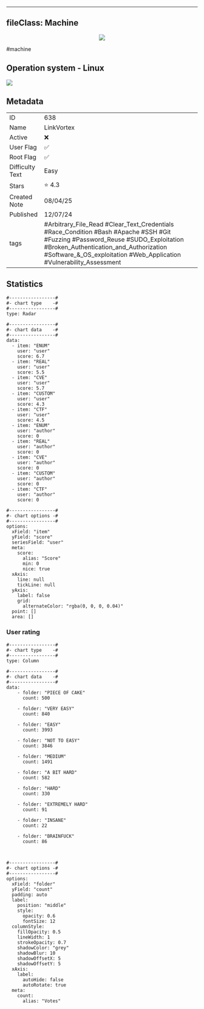 
---
fileClass: Machine
---

<p align="center"> <img src= "https://www.hackthebox.com//avatars/97f12db8fafed028448e29e30be7efac.png"> </p>

#machine

## Operation system - Linux
<img style = "max-width:70px" src = "app://local//home/ew/apps/HTNotes/HTB/.res/Linux.png">

## Metadata

|                       |   |
| ----------------      | - |
| ID                    |638 |
| Name                  |LinkVortex |
| Active                |❌  |
| User Flag             |✅ |
| Root Flag             |✅|
| Difficulty Text       |Easy  |
| Stars                 |⭐️ 4.3 |
| Created Note          |08/04/25 |
| Published             |12/07/24 |
| tags                  |#Arbitrary_File_Read #Clear_Text_Credentials #Race_Condition #Bash #Apache #SSH #Git #Fuzzing #Password_Reuse #SUDO_Exploitation #Broken_Authentication_and_Authorization #Software_&_OS_exploitation #Web_Application #Vulnerability_Assessment  |

<p style = "display:none">
id:: 638
active:: False
name:: LinkVortex
os::Linux
user_flag:: True
root_flag:: True
difficulty_text:: Easy
stars:: 4.3
created:: 08/04/2025
published:: 12/07/24
avatar:: /avatars/97f12db8fafed028448e29e30be7efac.png
tags:: #Arbitrary_File_Read #Clear_Text_Credentials #Race_Condition #Bash #Apache #SSH #Git #Fuzzing #Password_Reuse #SUDO_Exploitation #Broken_Authentication_and_Authorization #Software_&_OS_exploitation #Web_Application #Vulnerability_Assessment 
</p>

## Statistics


```chartsview
#-----------------#
#- chart type    -#
#-----------------#
type: Radar

#-----------------#
#- chart data    -#
#-----------------#
data:
  - item: "ENUM"
    user: "user"
    score: 6.7
  - item: "REAL"
    user: "user"
    score: 5.5
  - item: "CVE"
    user: "user"
    score: 5.7
  - item: "CUSTOM"
    user: "user"
    score: 4.3
  - item: "CTF"
    user: "user"
    score: 4.5
  - item: "ENUM"
    user: "author"
    score: 0
  - item: "REAL"
    user: "author"
    score: 0
  - item: "CVE"
    user: "author"
    score: 0
  - item: "CUSTOM"
    user: "author"
    score: 0
  - item: "CTF"
    user: "author"
    score: 0

#-----------------#
#- chart options -#
#-----------------#
options:
  xField: "item"
  yField: "score"
  seriesField: "user"
  meta:
    score:
      alias: "Score"
      min: 0
      nice: true
  xAxis:
    line: null
    tickLine: null
  yAxis:
    label: false
    grid:
      alternateColor: "rgba(0, 0, 0, 0.04)"
  point: []
  area: []
```



### User rating


```chartsview
#-----------------#
#- chart type    -#
#-----------------#
type: Column

#-----------------#
#- chart data    -#
#-----------------#
data:
    - folder: "PIECE OF CAKE"
      count: 500
     
    - folder: "VERY EASY"
      count: 840

    - folder: "EASY"
      count: 3993
      
    - folder: "NOT TO EASY"
      count: 3846
      
    - folder: "MEDIUM"
      count: 1491
     
    - folder: "A BIT HARD"
      count: 582
      
    - folder: "HARD"
      count: 330
      
    - folder: "EXTREMELY HARD"
      count: 91
      
    - folder: "INSANE"
      count: 22
      
    - folder: "BRAINFUCK"
      count: 86

    

#-----------------#
#- chart options -#
#-----------------#
options:
  xField: "folder"
  yField: "count"
  padding: auto
  label:
    position: "middle"
    style:
      opacity: 0.6
      fontSize: 12
  columnStyle:
    fillOpacity: 0.5
    lineWidth: 1
    strokeOpacity: 0.7
    shadowColor: "grey"
    shadowBlur: 10
    shadowOffsetX: 5
    shadowOffsetY: 5
  xAxis:
    label:
      autoHide: false
      autoRotate: true
  meta:
    count:
      alias: "Votes"
```


